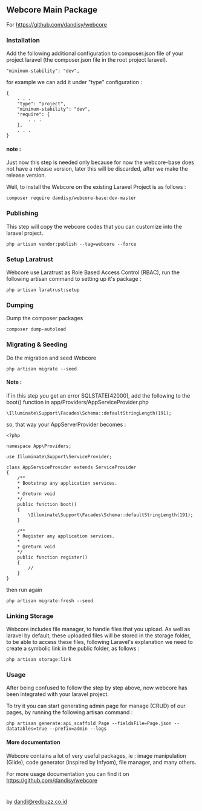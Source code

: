 ## Webcore Main Package

For https://github.com/dandisy/webcore

### Installation

Add the following additional configuration to composer.json file of your project laravel (the composer.json file in the root project laravel).
    
    "minimum-stability": "dev",

for example we can add it under "type" configuration :

    {
        . . .
        "type": "project",
        "minimum-stability": "dev",
        "require": {
            . . .
        },
        . . .
    }

#### note :
Just now this step is needed only because for now the webcore-base does not have a release version, 
later this will be discarded, after we make the release version.

Well, to install the Webcore on the existing Laravel Project is as follows :

    composer require dandisy/webcore-base:dev-master

### Publishing

This step will copy the webcore codes that you can customize into the laravel project.

    php artisan vendor:publish --tag=webcore --force

### Setup Laratrust

Webcore use Laratrust as Role Based Access Control (RBAC), run the following artisan command to setting up it's package :

    php artisan laratrust:setup

### Dumping

Dump the composer packages

    composer dump-autoload

### Migrating & Seeding

Do the migration and seed Webcore

    php artisan migrate --seed

#### Note :
if in this step you get an error SQLSTATE[42000], add the following to the boot() function in app/Providers/AppServiceProvider.php

    \Illuminate\Support\Facades\Schema::defaultStringLength(191);

so, that way your AppServerProvider becomes :

    <?php

    namespace App\Providers;

    use Illuminate\Support\ServiceProvider;

    class AppServiceProvider extends ServiceProvider
    {
        /**
        * Bootstrap any application services.
        *
        * @return void
        */
        public function boot()
        {
            \Illuminate\Support\Facades\Schema::defaultStringLength(191);
        }

        /**
        * Register any application services.
        *
        * @return void
        */
        public function register()
        {
            //
        }
    }

then run again

    php artisan migrate:fresh --seed

### Linking Storage

Webcore includes file manager, to handle files that you upload. As well as laravel by default, 
these uploaded files will be stored in the storage folder, to be able to access these files, 
following Laravel's explanation we need to create a symbolic link in the public folder, as follows :

    php artisan storage:link

### Usage

After being confused to follow the step by step above, now webcore has been integrated with your laravel project.

To try it you can start generating admin page for manage (CRUD) of our pages, by running the following artisan command :

    php artisan generate:api_scaffold Page --fieldsFile=Page.json --datatables=true --prefix=admin --logs

#### More documentation

Webcore contains a lot of very useful packages, 
ie : image manipulation (Glide), code generator (inspired by Infyom), file manager, and many others.

For more usage documentation you can find it on https://github.com/dandisy/webcore


#
by dandi@redbuzz.co.id